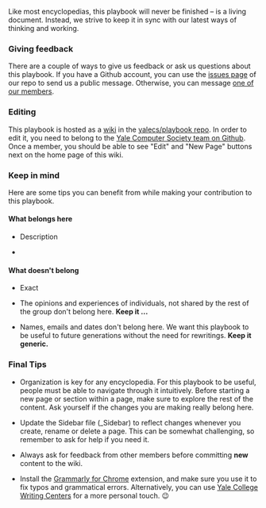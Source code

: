
Like most encyclopedias, this playbook will never be finished – is a living document. Instead, we strive to keep it in sync with our latest ways of thinking and working.

### Giving feedback

There are a couple of ways to give us feedback or ask us questions about this playbook. If you have a Github account, you can use the [issues page](https://github.com/yalecs/playbook/issues) of our repo to send us a public message. Otherwise, you can message [one of our members](http://yalecompsociety.org).

### Editing

This playbook is hosted as a [wiki](https://github.com/yalecs/playbook/wiki) in the [yalecs/playbook repo](https://github.com/yalecs/playbook). In order to edit it, you need to belong to the [Yale Computer Society team on Github](https://github.com/yalecs). Once a member, you should be able to see "Edit" and "New Page" buttons next on the home page of this wiki.

### Keep in mind

Here are some tips you can benefit from while making your contribution to this playbook.

#### What belongs here

- Description

-

#### What doesn't belong

- Exact 

- The opinions and experiences of individuals, not shared by the rest of the group don't belong here. **Keep it ...**

- Names, emails and dates don't belong here. We want this playbook to be useful to future generations without the need for rewritings. **Keep it generic.**

### Final Tips

- Organization is key for any encyclopedia. For this playbook to be useful, people must be able to navigate through it intuitively. Before starting a new page or section within a page, make sure to explore the rest of the content. Ask yourself if the changes you are making really belong here.

- Update the Sidebar file (_Sidebar) to reflect changes whenever you create, rename or delete a page. This can be somewhat challenging, so remember to ask for help if you need it.

- Always ask for feedback from other members before committing **new** content to the wiki.

- Install the [Grammarly for Chrome](https://chrome.google.com/webstore/detail/grammarly-for-chrome/kbfnbcaeplbcioakkpcpgfkobkghlhen?hl=en) extension, and make sure you use it to fix typos and grammatical errors. Alternatively, you can use [Yale College Writing Centers](http://writing.yalecollege.yale.edu) for a more personal touch. 😉
